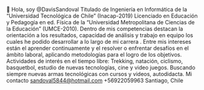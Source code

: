👋 Hola, soy @DavisSandoval
Titulado de Ingeniería en Informática de la “Universidad Tecnológica de Chile” (Inacap-2019)
Licenciado en Educación y Pedagogía en ed. Física de la “Universidad Metropolitana de Ciencias de la Educación” (UMCE-2010).
Dentro de mis competencias destacan la orientación a los resultados, capacidad de análisis y trabajo en equipo los cuales he podido desarrollar a lo largo de mi carrera . 
Entre mis intereses están el aprender continuamente y el resolver o enfrentar desafíos en el ámbito laboral, aplicando metodologías para el logro de los objetivos.
Actividades de interés en el tiempo libre: Trekking, natación, ciclismo, basquetbol, ​​estudio de nuevas tecnologías, cine y video juegos.
Buscando siempre nuevas armas tecnológicas con cursos y videos, autodidacta.
Mi contacto sandoval5844@hotmail.com
+56922059963
Santiago, Chile
